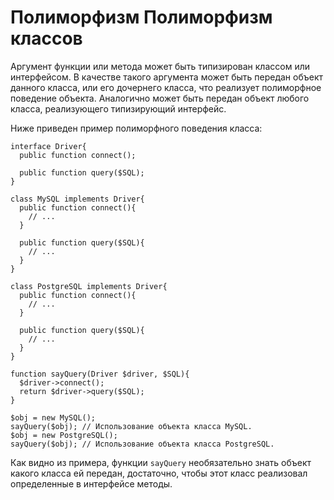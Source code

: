Полиморфизм
Полиморфизм классов
===================

Аргумент функции или метода может быть типизирован классом или интерфейсом. В качестве такого аргумента может быть передан объект данного класса, или его дочернего класса, что реализует полиморфное поведение объекта. Аналогично может быть передан объект любого класса, реализующего типизирующий интерфейс.

Ниже приведен пример полиморфного поведения класса:

    interface Driver{
      public function connect();
      
      public function query($SQL);
    }
    
    class MySQL implements Driver{
      public function connect(){
        // ...
      }
      
      public function query($SQL){
        // ...
      }
    }
    
    class PostgreSQL implements Driver{
      public function connect(){
        // ...
      }
      
      public function query($SQL){
        // ...
      }
    }
    
    function sayQuery(Driver $driver, $SQL){
      $driver->connect();
      return $driver->query($SQL);
    }
    
    $obj = new MySQL();
    sayQuery($obj); // Использование объекта класса MySQL.
    $obj = new PostgreSQL();
    sayQuery($obj); // Использование объекта класса PostgreSQL.

Как видно из примера, функции `sayQuery` необязательно знать объект какого класса ей передан, достаточно, чтобы этот класс реализовал определенные в интерфейсе методы.
